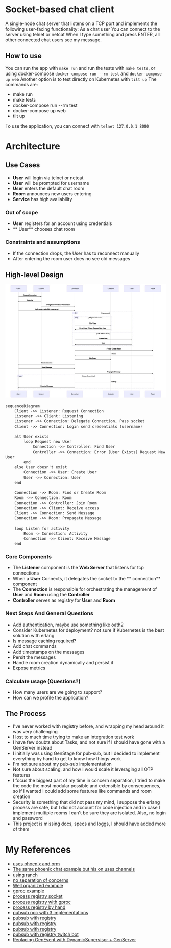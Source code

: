 # Socket-based chat client

A single-node chat server that listens on a TCP port and implements the following user-facing functionality:
As a chat user
You can connect to the server using telnet or netcat
When I type something and press ENTER, all other connected chat users see my message.

## How to use

You can run the app with `make run` and run the tests with `make tests`, or using docker-compose `docker-compose run --rm test` and `docker-compose up web`
Another option is to test directly on Kubernetes with `tilt up`
The commands are:
- make run
- make tests
- docker-compose run --rm test
- docker-compose up web
- tilt up

To use the application, you can connect with `telnet 127.0.0.1 8080`

# Architecture

## Use Cases

- **User** will login via telnet or netcat
- **User** will be prompted for username
- **User** enters the default chat room
- **Room** announces new users entering
- **Service** has high availability

### Out of scope

- **User** registers for an account using credentials
- ** User** chooses chat room

### Constraints and assumptions

- If the connection drops, the User has to reconnect manually
- After entering the room user does no see old messages

## High-level Design

![alt text](./docs/diagram.jpeg "Sequence Diagram")

```mermaid
sequenceDiagram
    Client ->> Listener: Request Connection
    Listener ->> Client: Listening
    Listener ->> Connection: Delegate Connection, Pass socket
    Client ->> Connection: Login send credentials (username)

    alt User exists
        loop Request new User
            Connection ->> Controller: Find User
            Controller ->> Connection: Error (User Exists) Request New User
        end
    else User doesn't exist
        Connection ->> User: Create User
        User ->> Connection: User
    end

    Connection ->> Room: Find or Create Room
    Room ->> Connection: Room
    Connection ->> Controller: Join Room
    Connection ->> Client: Receive access
    Client ->> Connection: Send Message
    Connection ->> Room: Propagate Message

    loop Listen for activity
        Room -> Connection: Activity
        Connection ->> Client: Receive Message
    end
```

### Core Components

- The **Listener** component is the **Web Server** that listens for tcp connections
- When a **User** Connects, it delegates the socket to the ** connection** component
- The **Connection** is responsible for orchestrating the management of **User** and **Room** using the **Controller**
- **Controller** serves as registry for **User** and **Room**

### Next Steps And General Questions

- Add authentication, maybe use something like oath2
- Consider Kubernetes for deployment? not sure if Kubernetes is the best solution with erlang
- Is message caching required?
- Add chat commands
- Add timestamps on the messages
- Persit the messages
- Handle room creation dynamically and persist it
- Expose metrics

### Calculate usage (Questions?)

- How many users are we going to support?
- How can we profile the application?

## The Process

- I've never worked with registry before, and wrapping my head around it was very challenging
- I lost to much time trying to make an integration test work
- I have few doubts about Tasks, and not sure if I should have gone with a GenServer instead
- I initially was using GenStage for pub-sub, but I decided to implement everything by hand to get to know how things work
- I'm not sure about my pub-sub implementation
- Not sure about scaling, and how I would scale it leveraging all OTP features
- I focus the biggest part of my time in concern separation, I tried to make the code the most modular possible and extensible by consequences, so if I wanted I could add some features like commands and room creation
- Security is something that did not pass my mind, I suppose the erlang process are safe, but I did not account for code injection and in case I implement multiple rooms I can't be sure they are isolated. Also, no login and password
- This project is missing docs, specs and loggs, I should have added more of them

# My References

- [uses phoenix and orm](https://github.com/chrismccord/phoenix_chat_example)
- [The same phoenix chat example but his on uses channels](https://github.com/poeticoding/phoenix_chat_example)
- [using ranch](https://github.com/rviscarra/elixir-chat-example)
- [no separation of concerns](https://github.com/blbrodie/chattex)
- [Well organized example](https://github.com/beevik/chat)
- [gproc example](https://yos.io/2016/06/15/pub-sub-in-elixir/)
- [process registry socket](https://medium.com/pharos-production/elixir-process-registry-sockets-and-gproc-50c8eaf2ec2d)
- [process registry with gproc](https://www.brianstorti.com/process-registry-in-elixir/)
- [process registry by hand](https://www.brianstorti.com/process-registry-in-elixir/)
- [pubsub poc with 3 implementations](https://github.com/CultivateHQ/pubsub_spike)
- [pubsub with registry](https://github.com/al2o3cr/registry_pubsub)
- [pubsub with registry](https://github.com/rosetta-home/mdns/blob/master/lib/mdns/event_manager.ex)
- [pubsub with registry](https://github.com/rosetta-home/ssdp/blob/master/lib/ssdp/client.ex)
- [pubsub with registry twitch bot](https://github.com/chatstat/chatstat_twitch_irc/blob/master/lib/irc_bot/irc_bot.ex)
- [Replacing GenEvent with DynamicSupervisor + GenServer](https://gist.github.com/peerreynders/554dcfa75315a344f762b815ef2e8275)